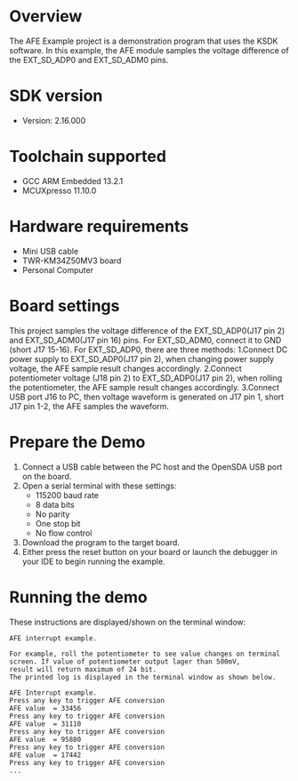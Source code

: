 Overview
========
The AFE Example project is a demonstration program that uses the KSDK software.
In this example, the AFE module samples the voltage difference of the EXT_SD_ADP0 and EXT_SD_ADM0 pins.

SDK version
===========
- Version: 2.16.000

Toolchain supported
===================
- GCC ARM Embedded  13.2.1
- MCUXpresso  11.10.0

Hardware requirements
=====================
- Mini USB cable
- TWR-KM34Z50MV3 board
- Personal Computer

Board settings
==============
This project samples the voltage difference of the EXT_SD_ADP0(J17 pin 2) and EXT_SD_ADM0(J17 pin 16) pins. 
For EXT_SD_ADM0, connect it to GND (short J17 15-16). For EXT_SD_ADP0, there are three methods:
1.Connect DC power supply to EXT_SD_ADP0(J17 pin 2), when changing power supply voltage, the AFE sample result changes accordingly.
2.Connect potentiometer voltage (J18 pin 2) to EXT_SD_ADP0(J17 pin 2), when rolling the potentiometer, the AFE sample result changes accordingly.
3.Connect USB port J16 to PC, then voltage waveform is generated on J17 pin 1, short J17 pin 1-2, the AFE samples the waveform.

Prepare the Demo
================
1. Connect a USB cable between the PC host and the OpenSDA USB port on the board.
2. Open a serial terminal with these settings:
    - 115200 baud rate
    - 8 data bits
    - No parity
    - One stop bit
    - No flow control
3. Download the program to the target board.
4. Either press the reset button on your board or launch the debugger in your IDE to begin running the example.

Running the demo
================
These instructions are displayed/shown on the terminal window:

~~~~~~~~~~~~~~~~~~~~~~~~~~~~~~~~~~~~~~~~~~~~~
AFE interrupt example.

For example, roll the potentiometer to see value changes on terminal screen. If value of potentiometer output lager than 500mV,
result will return maximum of 24 bit.
The printed log is displayed in the terminal window as shown below.

AFE Interrupt example.
Press any key to trigger AFE conversion
AFE value  = 33456
Press any key to trigger AFE conversion
AFE value  = 31110
Press any key to trigger AFE conversion
AFE value  = 95880
Press any key to trigger AFE conversion
AFE value  = 17442
Press any key to trigger AFE conversion
...
~~~~~~~~~~~~~~~~~~~~~~~~~~~~~~~~~~~~~~~~~~~~~~
